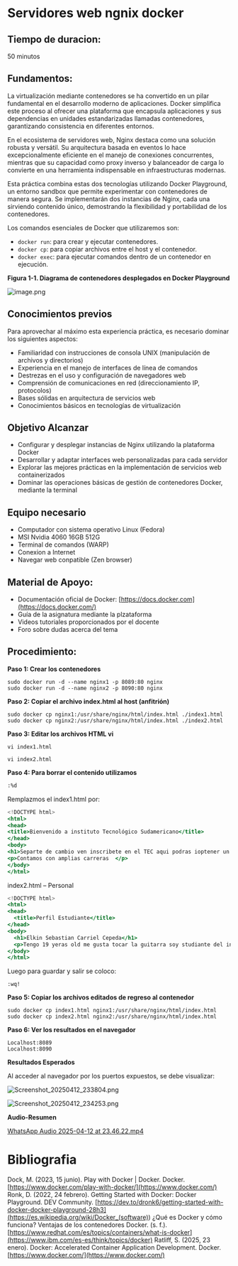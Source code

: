 # Servidores web ngnix docker

## Tiempo de duracion:

50 minutos

## Fundamentos:

La virtualización mediante contenedores se ha convertido en un pilar fundamental en el desarrollo moderno de aplicaciones. Docker simplifica este proceso al ofrecer una plataforma que encapsula aplicaciones y sus dependencias en unidades estandarizadas llamadas contenedores, garantizando consistencia en diferentes entornos.

En el ecosistema de servidores web, Nginx destaca como una solución robusta y versátil. Su arquitectura basada en eventos lo hace excepcionalmente eficiente en el manejo de conexiones concurrentes, mientras que su capacidad como proxy inverso y balanceador de carga lo convierte en una herramienta indispensable en infraestructuras modernas.

Esta práctica combina estas dos tecnologías utilizando Docker Playground, un entorno sandbox que permite experimentar con contenedores de manera segura. Se implementarán dos instancias de Nginx, cada una sirviendo contenido único, demostrando la flexibilidad y portabilidad de los contenedores.

Los comandos esenciales de Docker que utilizaremos son:

- `docker run`: para crear y ejecutar contenedores.
- `docker cp`: para copiar archivos entre el host y el contenedor.
- `docker exec`: para ejecutar comandos dentro de un contenedor en ejecución.

**Figura 1-1. Diagrama de contenedores desplegados en Docker Playground**

![image.png](Servidores%20web%20ngnix%20docker%201d4924d6dc5b80bbae97cfd2a5e296c8/image.png)

## **Conocimientos previos**

Para aprovechar al máximo esta experiencia práctica, es necesario dominar los siguientes aspectos:

- Familiaridad con instrucciones de consola UNIX (manipulación de archivos y directorios)
- Experiencia en el manejo de interfaces de línea de comandos
- Destrezas en el uso y configuración de navegadores web
- Comprensión de comunicaciones en red (direccionamiento IP, protocolos)
- Bases sólidas en arquitectura de servicios web
- Conocimientos básicos en tecnologías de virtualización

## Objetivo Alcanzar

- Configurar y desplegar instancias de Nginx utilizando la plataforma Docker
- Desarrollar y adaptar interfaces web personalizadas para cada servidor
- Explorar las mejores prácticas en la implementación de servicios web containerizados
- Dominar las operaciones básicas de gestión de contenedores Docker, mediante la terminal

## Equipo necesario

- Computador con sistema operativo Linux (Fedora)
- MSI Nvidia 4060 16GB 512G
- Terminal de comandos (WARP)
- Conexion a Internet
- Navegar web conpatible (Zen browser)

## Material de Apoyo:

- Documentación oficial de Docker: [https://docs.docker.com](https://docs.docker.com/)
- Guía de la asignatura mediante la plzataforma
- Videos tutoriales proporcionados por el docente
- Foro sobre dudas acerca del tema

## Procedimiento:

**Paso 1: Crear los contenedores**

```
sudo docker run -d --name nginx1 -p 8089:80 nginx
sudo docker run -d --name nginx2 -p 8090:80 nginx
```

**Paso 2: Copiar el archivo index.html al host (anfitrión)**

```
sudo docker cp nginx1:/usr/share/nginx/html/index.html ./index1.html
sudo docker cp nginx2:/usr/share/nginx/html/index.html ./index2.html
```

**Paso 3: Editar los archivos HTML vi**

```
vi index1.html
```

```
vi index2.html
```

**Paso 4: Para borrar el contenido utilizamos**

```bash
:%d
```

Remplazmos el index1.html por:

```jsx
<!DOCTYPE html>
<html>
<head>
<title>Bienvenido a instituto Tecnológico Sudamericano</title>
</head>
<body>
<h1>Separte de cambio ven inscribete en el TEC aqui podras ioptener un titulo de tercer nivel se parte del cambio  </h1>
<p>Contamos con amplias carreras  </p>
</body>
</html>
```

index2.html – Personal

```jsx
<!DOCTYPE html>
<html>
<head>
  <title>Perfil Estudiante</title>
</head>
<body>
  <h1>Elkin Sebastian Carriel Cepeda</h1>
  <p>Tengo 19 yeras old me gusta tocar la guitarra soy studiante del instituto tecnologico sudamericano</p>
</body>
</html>
```

Luego para guardar y salir se coloco:

```docker
:wq!
```

**Paso 5: Copiar los archivos editados de regreso al contenedor**

```
sudo docker cp index1.html nginx1:/usr/share/nginx/html/index.html
sudo docker cp index2.html nginx2:/usr/share/nginx/html/index.html
```

**Paso 6: Ver los resultados en el navegador**

```docker
Localhost:8089
Localhost:8090
```

**Resultados Esperados**

Al acceder al navegador por los puertos expuestos, se debe visualizar:

![Screenshot_20250412_233804.png](Servidores%20web%20ngnix%20docker%201d4924d6dc5b80bbae97cfd2a5e296c8/596d3519-555e-4d71-9018-86e65f5d2c87.png)

![Screenshot_20250412_234253.png](Servidores%20web%20ngnix%20docker%201d4924d6dc5b80bbae97cfd2a5e296c8/e2e2f320-16cd-40ec-b487-6079ae20bfb9.png)

**Audio-Resumen**

[WhatsApp Audio 2025-04-12 at 23.46.22.mp4](Servidores%20web%20ngnix%20docker%201d4924d6dc5b80bbae97cfd2a5e296c8/WhatsApp_Audio_2025-04-12_at_23.46.22.mp4)

# **Bibliografia**

Dock, M. (2023, 15 junio). Play with Docker | Docker. Docker. [https://www.docker.com/play-with-docker/](https://www.docker.com/)
Ronk, D. (2022, 24 febrero). Getting Started with Docker: Docker Playground. DEV Community. [https://dev.to/dronk6/getting-started-with-docker-docker-playground-28h3](<https://es.wikipedia.org/wiki/Docker_(software)>)
¿Qué es Docker y cómo funciona? Ventajas de los contenedores Docker. (s. f.). [https://www.redhat.com/es/topics/containers/what-is-docker](https://www.ibm.com/es-es/think/topics/docker)
Ratliff, S. (2025, 23 enero). Docker: Accelerated Container Application Development. Docker. [https://www.docker.com/](https://www.docker.com/)
